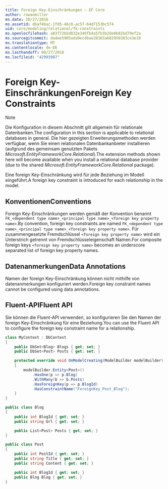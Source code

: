 ```yaml
---
title: Foreign Key-Einschränkungen – EF Core
author: rowanmiller
ms.date: 10/27/2016
ms.assetid: dbaf4bac-1fd5-46c0-ac57-64d7153bc574
uid: core/modeling/relational/fk-constraints
ms.openlocfilehash: a83f72b5d832e349fb4a5fb3b2de0b82bd79ef2a
ms.sourcegitcommit: dadee5905ada9ecdbae28363a682950383ce3e10
ms.translationtype: MT
ms.contentlocale: de-DE
ms.lasthandoff: 08/27/2018
ms.locfileid: "42993987"
---
```

# <a name="foreign-key-constraints"></a><span data-ttu-id="3490e-102">Foreign Key-Einschränkungen</span><span class="sxs-lookup"><span data-stu-id="3490e-102">Foreign Key Constraints</span></span>

> [!NOTE]  
> <span data-ttu-id="3490e-103">Die Konfiguration in diesem Abschnitt gilt allgemein für relationale Datenbanken.</span><span class="sxs-lookup"><span data-stu-id="3490e-103">The configuration in this section is applicable to relational databases in general.</span></span> <span data-ttu-id="3490e-104">Die hier gezeigten Erweiterungsmethoden werden verfügbar, wenn Sie einen relationalen Datenbankanbieter installieren (aufgrund des gemeinsam genutzten Pakets *Microsoft.EntityFrameworkCore.Relational*).</span><span class="sxs-lookup"><span data-stu-id="3490e-104">The extension methods shown here will become available when you install a relational database provider (due to the shared *Microsoft.EntityFrameworkCore.Relational* package).</span></span>

<span data-ttu-id="3490e-105">Eine foreign Key-Einschränkung wird für jede Beziehung im Modell eingeführt.</span><span class="sxs-lookup"><span data-stu-id="3490e-105">A foreign key constraint is introduced for each relationship in the model.</span></span>

## <a name="conventions"></a><span data-ttu-id="3490e-106">Konventionen</span><span class="sxs-lookup"><span data-stu-id="3490e-106">Conventions</span></span>

<span data-ttu-id="3490e-107">Foreign Key-Einschränkungen werden gemäß der Konvention benannt `FK_<dependent type name>_<principal type name>_<foreign key property name>`.</span><span class="sxs-lookup"><span data-stu-id="3490e-107">By convention, foreign key constraints are named `FK_<dependent type name>_<principal type name>_<foreign key property name>`.</span></span> <span data-ttu-id="3490e-108">Für zusammengesetzte Fremdschlüssel `<foreign key property name>` wird ein Unterstrich getrennt von Fremdschlüsseleigenschaft Namen.</span><span class="sxs-lookup"><span data-stu-id="3490e-108">For composite foreign keys `<foreign key property name>` becomes an underscore separated list of foreign key property names.</span></span>

## <a name="data-annotations"></a><span data-ttu-id="3490e-109">Datenanmerkungen</span><span class="sxs-lookup"><span data-stu-id="3490e-109">Data Annotations</span></span>

<span data-ttu-id="3490e-110">Namen der foreign Key-Einschränkung können nicht mithilfe von datenanmerkungen konfiguriert werden.</span><span class="sxs-lookup"><span data-stu-id="3490e-110">Foreign key constraint names cannot be configured using data annotations.</span></span>

## <a name="fluent-api"></a><span data-ttu-id="3490e-111">Fluent-API</span><span class="sxs-lookup"><span data-stu-id="3490e-111">Fluent API</span></span>

<span data-ttu-id="3490e-112">Sie können die Fluent-API verwenden, so konfigurieren Sie den Namen der foreign Key-Einschränkung für eine Beziehung.</span><span class="sxs-lookup"><span data-stu-id="3490e-112">You can use the Fluent API to configure the foreign key constraint name for a relationship.</span></span>

<!-- [!code-csharp[Main](samples/core/relational/Modeling/FluentAPI/Samples/Relational/RelationshipConstraintName.cs?highlight=12)] -->
``` csharp
class MyContext : DbContext
{
    public DbSet<Blog> Blogs { get; set; }
    public DbSet<Post> Posts { get; set; }

    protected override void OnModelCreating(ModelBuilder modelBuilder)
    {
        modelBuilder.Entity<Post>()
            .HasOne(p => p.Blog)
            .WithMany(b => b.Posts)
            .HasForeignKey(p => p.BlogId)
            .HasConstraintName("ForeignKey_Post_Blog");
    }
}

public class Blog
{
    public int BlogId { get; set; }
    public string Url { get; set; }

    public List<Post> Posts { get; set; }
}

public class Post
{
    public int PostId { get; set; }
    public string Title { get; set; }
    public string Content { get; set; }

    public int BlogId { get; set; }
    public Blog Blog { get; set; }
}
```
